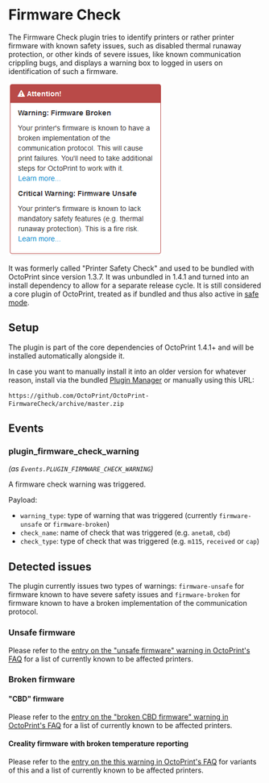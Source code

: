 # Firmware Check

The Firmware Check plugin tries to identify printers or rather printer firmware with known safety issues, such as
disabled thermal runaway protection, or other kinds of severe issues, like known communication crippling bugs, and
displays a warning box to logged in users on identification of such a firmware.

![Screenshot](https://raw.githubusercontent.com/OctoPrint/OctoPrint-FirmwareCheck/master/extras/screenshot.png)

It was formerly called "Printer Safety Check" and used to be bundled with OctoPrint since version
1.3.7. It was unbundled in 1.4.1 and turned into an install dependency to allow for a separate release cycle. It is
still considered a core plugin of OctoPrint, treated as if bundled and thus also active in [safe mode](https://docs.octoprint.org/en/master/features/safemode.html).

## Setup

The plugin is part of the core dependencies of OctoPrint 1.4.1+ and will be installed automatically alongside it.

In case you want to manually install it into an older version for whatever reason, install via the bundled
[Plugin Manager](https://docs.octoprint.org/en/master/bundledplugins/pluginmanager.html)
or manually using this URL:

    https://github.com/OctoPrint/OctoPrint-FirmwareCheck/archive/master.zip

## Events

### plugin_firmware_check_warning

*(as `Events.PLUGIN_FIRMWARE_CHECK_WARNING`)*

A firmware check warning was triggered.

Payload:
  * `warning_type`: type of warning that was triggered (currently `firmware-unsafe` or `firmware-broken`)
  * `check_name`: name of check that was triggered (e.g. `aneta8`, `cbd`)
  * `check_type`: type of check that was triggered (e.g. `m115`, `received` or `cap`)

## Detected issues

The plugin currently issues two types of warnings: `firmware-unsafe` for firmware known to have severe safety issues
and `firmware-broken` for firmware known to have a broken implementation of the communication protocol.

### Unsafe firmware

Please refer to the [entry on the "unsafe firmware" warning in OctoPrint's FAQ](https://faq.octoprint.org/warning-firmware-unsafe)
for a list of currently known to be affected printers.

### Broken firmware

#### "CBD" firmware

Please refer to the [entry on the "broken CBD firmware" warning in OctoPrint's FAQ](https://faq.octoprint.org/warning-firmware-broken-cbd)
for a list of currently known to be affected printers.

#### Creality firmware with broken temperature reporting

Please refer to the [entry on the this warning in OctoPrint's FAQ](https://faq.octoprint.org/warning-firmware-broken-creality-temp)
for variants of this and a list of currently known to be affected printers.

